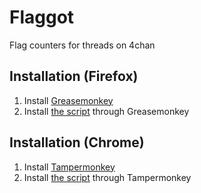 # Flaggot

Flag counters for threads on 4chan

## Installation (Firefox)

1. Install [Greasemonkey](https://addons.mozilla.org/en-US/firefox/addon/greasemonkey/)
2. Install [the script](https://raw.githubusercontent.com/dnsev/flaggot/master/flaggot.user.js) through Greasemonkey

## Installation (Chrome)

1. Install [Tampermonkey](https://chrome.google.com/webstore/detail/tampermonkey/dhdgffkkebhmkfjojejmpbldmpobfkfo)
2. Install [the script](https://raw.githubusercontent.com/dnsev/flaggot/master/flaggot.user.js) through Tampermonkey
